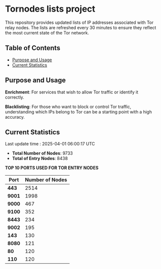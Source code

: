 # Tornodes lists project

This repository provides updated lists of IP addresses associated with Tor relay nodes. The lists are refreshed every 30 minutes to ensure they reflect the most current state of the Tor network.

## Table of Contents

- [Purpose and Usage](#purpose-and-usage)
- [Current Statistics](#current-statistics)


## Purpose and Usage

**Enrichment**: For services that wish to allow Tor traffic or identify it correctly.

**Blacklisting**: For those who want to block or control Tor traffic, understanding which IPs belong to Tor can be a starting point with a high accuracy.

## Current Statistics

Last update time : 2025-04-01 06:00:17 UTC

- **Total Number of Nodes**: 9733
- **Total of Entry Nodes**: 8438

**TOP 10 PORTS USED FOR TOR ENTRY NODES**

| **Port** | **Number of Nodes** |
|------|-----------------|
| **443**   | 2514  |
| **9001**   | 1998  |
| **9000**   | 467  |
| **9100**   | 352  |
| **8443**   | 234  |
| **9002**   | 195  |
| **143**   | 130  |
| **8080**   | 121  |
| **80**   | 120  |
| **110**   | 120  |

